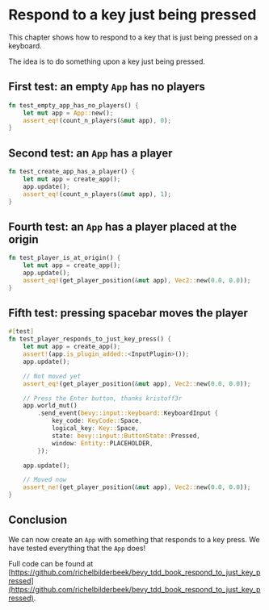 # Respond to a key just being pressed

This chapter shows how to respond to a key that is just being
pressed on a keyboard.

The idea is to do something upon a key just being pressed.

## First test: an empty `App` has no players

```rust
fn test_empty_app_has_no_players() {
    let mut app = App::new();
    assert_eq!(count_n_players(&mut app), 0);
}

```

## Second test: an `App` has a player

```rust
fn test_create_app_has_a_player() {
    let mut app = create_app();
    app.update();
    assert_eq!(count_n_players(&mut app), 1);
}
```

## Fourth test: an `App` has a player placed at the origin

```rust
fn test_player_is_at_origin() {
    let mut app = create_app();
    app.update();
    assert_eq!(get_player_position(&mut app), Vec2::new(0.0, 0.0));
}

```

## Fifth test: pressing spacebar moves the player

```rust
#[test]
fn test_player_responds_to_just_key_press() {
    let mut app = create_app();
    assert!(app.is_plugin_added::<InputPlugin>());
    app.update();

    // Not moved yet
    assert_eq!(get_player_position(&mut app), Vec2::new(0.0, 0.0));

    // Press the Enter button, thanks kristoff3r
    app.world_mut()
        .send_event(bevy::input::keyboard::KeyboardInput {
            key_code: KeyCode::Space,
            logical_key: Key::Space,
            state: bevy::input::ButtonState::Pressed,
            window: Entity::PLACEHOLDER,
        });

    app.update();

    // Moved now
    assert_ne!(get_player_position(&mut app), Vec2::new(0.0, 0.0));
}
```

## Conclusion

We can now create an `App` with something that responds
to a key press.
We have tested everything that the `App` does!

Full code can be found at [https://github.com/richelbilderbeek/bevy_tdd_book_respond_to_just_key_pressed](https://github.com/richelbilderbeek/bevy_tdd_book_respond_to_just_key_pressed).
